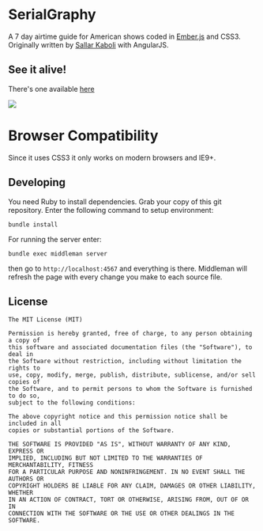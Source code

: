 SerialGraphy
============

A 7 day airtime guide for American shows coded in [Ember.js](http://emberjs.com) and CSS3. Originally written by [Sallar Kaboli](https://github.com/sallar/serialgraphy) with AngularJS.

## See it alive!
There's one available [here](http://arashm.github.io/SerialGraphy/)

![](https://dl.dropboxusercontent.com/u/27475633/Photo/SerialGraphy.png)

Browser Compatibility
=====================
Since it uses CSS3 it only works on modern browsers and IE9+.

## Developing

You need Ruby to install dependencies. Grab your copy of this git repository. Enter the following command to setup environment:

```shell
bundle install
```

For running the server enter:

```shell
bundle exec middleman server
```

then go to `http://localhost:4567` and everything is there. Middleman will refresh the page with every change you make to each source file.

## License

    The MIT License (MIT)

    Permission is hereby granted, free of charge, to any person obtaining a copy of
    this software and associated documentation files (the "Software"), to deal in
    the Software without restriction, including without limitation the rights to
    use, copy, modify, merge, publish, distribute, sublicense, and/or sell copies of
    the Software, and to permit persons to whom the Software is furnished to do so,
    subject to the following conditions:

    The above copyright notice and this permission notice shall be included in all
    copies or substantial portions of the Software.

    THE SOFTWARE IS PROVIDED "AS IS", WITHOUT WARRANTY OF ANY KIND, EXPRESS OR
    IMPLIED, INCLUDING BUT NOT LIMITED TO THE WARRANTIES OF MERCHANTABILITY, FITNESS
    FOR A PARTICULAR PURPOSE AND NONINFRINGEMENT. IN NO EVENT SHALL THE AUTHORS OR
    COPYRIGHT HOLDERS BE LIABLE FOR ANY CLAIM, DAMAGES OR OTHER LIABILITY, WHETHER
    IN AN ACTION OF CONTRACT, TORT OR OTHERWISE, ARISING FROM, OUT OF OR IN
    CONNECTION WITH THE SOFTWARE OR THE USE OR OTHER DEALINGS IN THE SOFTWARE.
